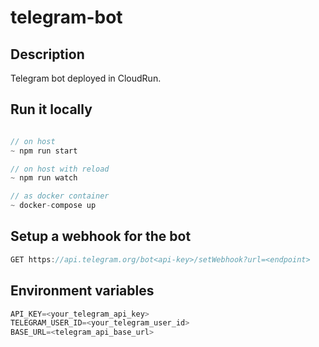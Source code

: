 # telegram-bot

## Description

Telegram bot deployed in CloudRun.

## Run it locally

```js

// on host
~ npm run start

// on host with reload
~ npm run watch

// as docker container 
~ docker-compose up
```

## Setup a webhook for the bot

```js
GET https://api.telegram.org/bot<api-key>/setWebhook?url=<endpoint>
```

## Environment variables

```js
API_KEY=<your_telegram_api_key>
TELEGRAM_USER_ID=<your_telegram_user_id>
BASE_URL=<telegram_api_base_url>
```
